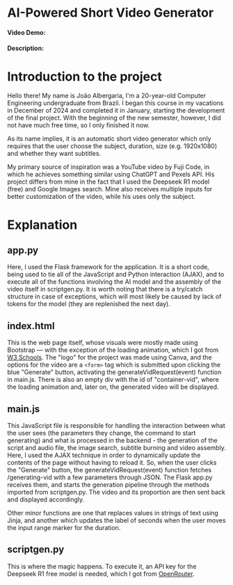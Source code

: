# AI-Powered Short Video Generator
#### Video Demo:  <URL HERE>
#### Description:

<h1> Introduction to the project </h1>

Hello there! My name is João Albergaria, I'm a 20-year-old Computer Engineering undergraduate from Brazil. I began this course in my vacations in December of 2024 and completed it in January, starting the development of the final project. With the beginning of the new semester, however, I did not have much free time, so I only finished it now.

As its name implies, it is an automatic short video generator which only requires that the user choose the subject, duration, size (e.g. 1920x1080) and whether they want subtitles.

My primary source of inspiration was a YouTube video by Fuji Code, in which he achieves something similar using ChatGPT and Pexels API. His project differs from mine in the fact that I used the Deepseek R1 model (free) and Google Images search. Mine also receives multiple inputs for better customization of the video, while his uses only the subject.

<h1> Explanation </h1>

<h2> app.py </h2>

Here, I used the Flask framework for the application. It is a short code, being used to tie all of the JavaScript and Python interaction (AJAX), and to execute all of the functions involving the AI model and the assembly of the video itself in scriptgen.py.
It is worth noting that there is a try/catch structure in case of exceptions, which will most likely be caused by lack of tokens for the model (they are replenished the next day).

<h2> index.html </h2>

This is the web page itself, whose visuals were mostly made using Bootstrap — with the exception of the loading animation, which I got from <a href="https://www.w3schools.com/howto/howto_css_loader.asp" target="_blank">W3 Schools</a>.
The "logo" for the project was made using Canva, and the options for the video are a `<form>` tag which is submitted upon clicking the blue "Generate" button, activating the generateVidRequest(event) function in main.js.
There is also an empty div with the id of "container-vid", where the loading animation and, later on, the generated video will be displayed.

<h2> main.js </h2>

This JavaScript file is responsible for handling the interaction between what the user sees (the parameters they change, the command to start generating) and what is processed in the backend - the generation of the script and audio file, the image search, subtitle burning and video assembly.
Here, I used the AJAX technique in order to dynamically update the contents of the page without having to reload it. So, when the user clicks the "Generate" button, the generateVidRequest(event) function fetches /generating-vid with a few parameters through JSON. The Flask app.py receives them, and starts the generation pipeline through the methods imported from scriptgen.py. The video and its proportion are then sent back and displayed accordingly.

Other minor functions are one that replaces values in strings of text using Jinja, and another which updates the label of seconds when the user moves the input range marker for the duration.

<h2> scriptgen.py </h2>

This is where the magic happens. To execute it, an API key for the Deepseek R1 free model is needed, which I got from [OpenRouter](https://openrouter.ai).


